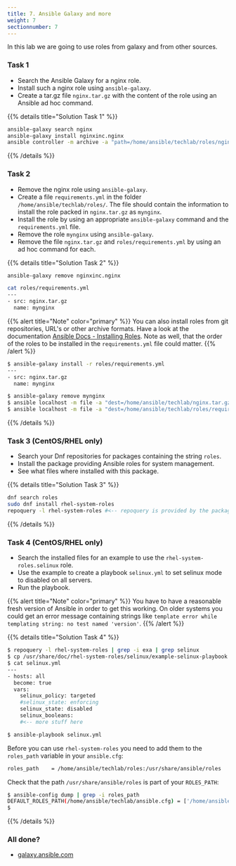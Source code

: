 ```yaml
---
title: 7. Ansible Galaxy and more
weight: 7
sectionnumber: 7
---
```


In this lab we are going to use roles from galaxy and from other sources.

### Task 1

* Search the Ansible Galaxy for a nginx role.
* Install such a nginx role using `ansible-galaxy`.
* Create a tar.gz file `nginx.tar.gz` with the content of the role using an Ansible ad hoc command.

{{% details title="Solution Task 1" %}}
```bash
ansible-galaxy search nginx
ansible-galaxy install nginxinc.nginx
ansible controller -m archive -a "path=/home/ansible/techlab/roles/nginxinc.nginx dest=/home/ansible/techlab/nginx.tar.gz"
```
{{% /details %}}

### Task 2

* Remove the nginx role using `ansible-galaxy`.
* Create a file `requirements.yml` in the folder `/home/ansible/techlab/roles/`. The file should contain the information to install the role packed in `nginx.tar.gz` as `mynginx`.
* Install the role by using an appropriate `ansible-galaxy` command and the `requirements.yml` file.
* Remove the role `mynginx` using `ansible-galaxy`.
* Remove the file `nginx.tar.gz` and `roles/requirements.yml` by using an ad hoc command for each.

{{% details title="Solution Task 2" %}}
```bash
ansible-galaxy remove nginxinc.nginx

cat roles/requirements.yml
---
- src: nginx.tar.gz
  name: mynginx
```
{{% alert title="Note" color="primary" %}}
You can also install roles from git repositories, URL's or other archive formats. Have a look at the documentation [Ansible Docs - Installing Roles](https://docs.ansible.com/ansible/latest/galaxy/user_guide.html#installing-roles).
Note as well, that the order of the roles to be installed in the `requirements.yml` file could matter.
{{% /alert %}}

```bash
$ ansible-galaxy install -r roles/requirements.yml
---
- src: nginx.tar.gz
  name: mynginx

$ ansible-galaxy remove mynginx
$ ansible localhost -m file -a "dest=/home/ansible/techlab/nginx.tar.gz state=absent"
$ ansible localhost -m file -a "dest=/home/ansible/techlab/roles/requirements.yml state=absent"
```
{{% /details %}}

### Task 3 (CentOS/RHEL only)

* Search your Dnf repositories for packages containing the string `roles`.
* Install the package providing Ansible roles for system management.
* See what files where installed with this package.

{{% details title="Solution Task 3" %}}
```bash
dnf search roles
sudo dnf install rhel-system-roles
repoquery -l rhel-system-roles #<-- repoquery is provided by the package `yum-utils`
```
{{% /details %}}

### Task 4 (CentOS/RHEL only)

* Search the installed files for an example to use the `rhel-system-roles.selinux` role.
* Use the example to create a playbook `selinux.yml` to set selinux mode to disabled on all servers.
* Run the playbook.

{{% alert title="Note" color="primary" %}}
You have to have a reasonable fresh version of Ansible in order to get this working. On older systems you could get an error message containing strings like `template error while templating string: no test named 'version'`.
{{% /alert %}}

{{% details title="Solution Task 4" %}}
```bash
$ repoquery -l rhel-system-roles | grep -i exa | grep selinux
$ cp /usr/share/doc/rhel-system-roles/selinux/example-selinux-playbook.yml  selinux.yml
$ cat selinux.yml
---
- hosts: all
  become: true
  vars:
    selinux_policy: targeted
    #selinux_state: enforcing
    selinux_state: disabled
    selinux_booleans:
    #<-- more stuff here

$ ansible-playbook selinux.yml
```
Before you can use `rhel-system-roles` you need to add them to the `roles_path` variable in your `ansible.cfg`:
```bash
roles_path    = /home/ansible/techlab/roles:/usr/share/ansible/roles
```
Check that the path `/usr/share/ansible/roles` is part of your `ROLES_PATH`:
```bash
$ ansible-config dump | grep -i roles_path
DEFAULT_ROLES_PATH(/home/ansible/techlab/ansible.cfg) = ['/home/ansible/techlab/roles', '/usr/share/ansible/roles']
$
```
{{% /details %}}


### All done?

* [galaxy.ansible.com](https://galaxy.ansible.com/)
